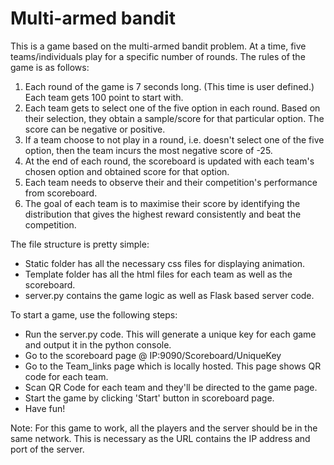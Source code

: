 # Multi-armed bandit

This is a game based on the multi-armed bandit problem. At a time, five teams/individuals play for a specific number of rounds. The rules of the game is as follows:

1) Each round of the game is 7 seconds long. (This time is user defined.) Each team gets 100 point to start with.
2) Each team gets to select one of the five option in each round. Based on their selection, they obtain a sample/score for that particular option. The score can be negative or positive.
3) If a team choose to not play in a round, i.e. doesn't select one of the five option, then the team incurs the most negative score of -25.
4) At the end of each round, the scoreboard is updated with each team's chosen option and obtained score for that option.
5) Each team needs to observe their and their competition's performance from scoreboard.
6) The goal of each team is to maximise their score by identifying the distribution that gives the highest reward consistently and beat the competition.

The file structure is pretty simple:
- Static folder has all the necessary css files for displaying animation.
- Template folder has all the html files for each team as well as the scoreboard.
- server.py contains the game logic as well as Flask based server code. 

To start a game, use the following steps:
- Run the server.py code. This will generate a unique key for each game and output it in the python console.
- Go to the scoreboard page @ IP:9090/Scoreboard/UniqueKey
- Go to the Team_links page which is locally hosted. This page shows QR code for each team. 
- Scan QR Code for each team and they'll be directed to the game page.
- Start the game by clicking 'Start' button in scoreboard page.
- Have fun!

Note: For this game to work, all the players and the server should be in the same network. This is necessary as the URL contains the IP address and port of the server.

